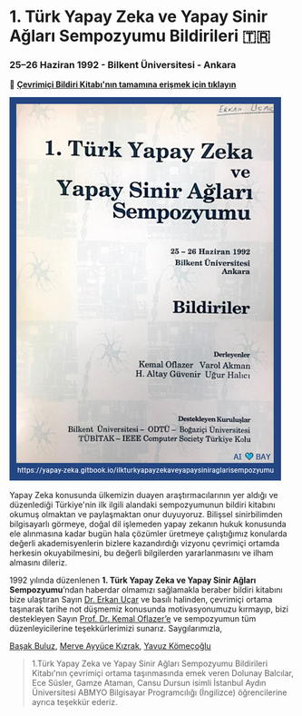 # 1. Türk Yapay Zeka ve Yapay Sinir Ağları Sempozyumu Bildirileri 🇹🇷
### 25–26 Haziran 1992 - Bilkent Üniversitesi - Ankara

:blue_book: **[Çevrimiçi Bildiri Kitabı'nın tamamına erişmek için tıklayın](https://yapay-zeka.gitbook.io/ilkturkyapayzekaveyapaysiniraglarisempozyumu/icindekiler)**

![I1. Türk Yapay Zeka ve Yapay Sinir Ağları Sempozyumu Bildirileri Kitabı Orjinal Kapağı](sempozyum_kapak_bay.png)

Yapay Zeka konusunda ülkemizin duayen araştırmacılarının yer aldığı ve düzenlediği Türkiye'nin ilk ilgili alandaki sempozyumunun bildiri kitabını okumuş olmaktan ve paylaşmaktan onur duyuyoruz. Bilişsel sinirbilimden bilgisayarlı görmeye, doğal dil işlemeden yapay zekanın hukuk konusunda ele alınmasına kadar bugün hala çözümler üretmeye çalıştığımız konularda değerli akademisyenlerin bizlere kazandırdığı vizyonu çevrimiçi ortamda herkesin okuyabilmesini, bu değerli bilgilerden yararlanmasını ve ilham almasını dileriz.

1992 yılında düzenlenen **1. Türk Yapay Zeka ve Yapay Sinir Ağları Sempozyumu**’ndan haberdar olmamızı sağlamakla beraber bildiri kitabını bize ulaştıran Sayın [Dr. Erkan Uçar](https://www.linkedin.com/in/erkanucar/) ve basılı halinden, çevrimiçi ortama taşınarak tarihe not düşmemiz konusunda motivasyonumuzu kırmayıp, bizi destekleyen Sayın [Prof. Dr. Kemal Oflazer’e](https://www.linkedin.com/in/kemal-oflazer-35b6b11/) ve sempozyumun tüm düzenleyicilerine teşekkürlerimizi sunarız.
Saygılarımızla,

[Başak Buluz](https://www.linkedin.com/in/basak-buluz-62800088/), [Merve Ayyüce Kızrak](https://www.linkedin.com/in/merve-ayyuce-kizrak/), [Yavuz Kömeçoğlu](https://www.linkedin.com/in/yavuzkomecoglu/)

> 1.Türk Yapay Zeka ve Yapay Sinir Ağları Sempozyumu Bildirileri Kitabı'nın çevrimiçi ortama taşınmasında emek veren Dolunay Balcılar, Ece Süsler, Gamze Ataman, Cansu Dursun isimli İstanbul Aydın Üniversitesi ABMYO Bilgisayar Programcılığı (İngilizce) öğrencilerine ayrıca teşekkür ederiz.

